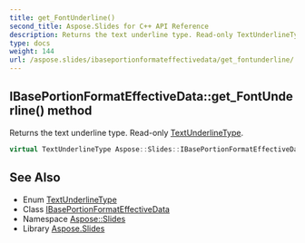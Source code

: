 ```yaml
---
title: get_FontUnderline()
second_title: Aspose.Slides for C++ API Reference
description: Returns the text underline type. Read-only TextUnderlineType.
type: docs
weight: 144
url: /aspose.slides/ibaseportionformateffectivedata/get_fontunderline/
---
```

## IBasePortionFormatEffectiveData::get_FontUnderline() method


Returns the text underline type. Read-only [TextUnderlineType](../../textunderlinetype/).

```cpp
virtual TextUnderlineType Aspose::Slides::IBasePortionFormatEffectiveData::get_FontUnderline()=0
```

## See Also

* Enum [TextUnderlineType](../../textunderlinetype/)
* Class [IBasePortionFormatEffectiveData](../)
* Namespace [Aspose::Slides](../../)
* Library [Aspose.Slides](../../../)